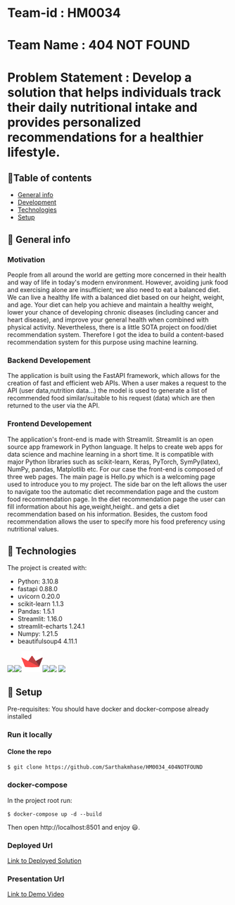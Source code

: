 # Team-id : HM0034 
# Team Name : 404 NOT FOUND
# Problem Statement : Develop a solution that helps individuals track their daily nutritional intake and provides personalized recommendations for a healthier lifestyle.



## :bookmark_tabs:Table of contents
* [General info](#general-info)
* [Development](#development)
* [Technologies](#technologies)
* [Setup](#setup)

## :scroll: General info

### Motivation
People from all around the world are getting more concerned in their health and way of life in today's modern environment. However, avoiding junk food and exercising alone are insufficient; we also need to eat a balanced diet. We can live a healthy life with a balanced diet based on our height, weight, and age. Your diet can help you achieve and maintain a healthy weight, lower your chance of developing chronic diseases (including cancer and heart disease), and improve your general health when combined with physical activity. Nevertheless, there is a little SOTA project on food/diet recommendation system. Therefore I got the idea to build a content-based recommendation system for this purpose using machine learning. 


### Backend Developement
The application is built using the FastAPI framework, which allows for the creation of fast and efficient web APIs. When a user makes a request to the API (user data,nutrition data...) the model is used to generate a list of recommended food similar/suitable to his request (data) which are then returned to the user via the API.

### Frontend Developement

The application's front-end is made with Streamlit. Streamlit is an open source app framework in Python language. It helps to create web apps for data science and machine learning in a short time. It is compatible with major Python libraries such as scikit-learn, Keras, PyTorch, SymPy(latex), NumPy, pandas, Matplotlib etc. For our case the front-end is composed of three web pages. The main page is Hello.py which is a welcoming page used to introduce you to my project. The side bar on the left allows the user to navigate too the automatic diet recommendation page and the custom food recommendation page. In the diet recommendation page the user can fill information about his age,weight,height.. and gets a diet recommendation based on his information. Besides, the custom food recommendation allows the user to specify more his food preferency using nutritional values.


## :rocket: Technologies
The project is created with:
* Python: 3.10.8
* fastapi 0.88.0
* uvicorn 0.20.0
* scikit-learn 1.1.3
* Pandas: 1.5.1
* Streamlit: 1.16.0
* streamlit-echarts 1.24.1
* Numpy: 1.21.5
* beautifulsoup4 4.11.1

![](https://img.icons8.com/color/48/null/python--v1.png)![](https://img.icons8.com/color/48/null/numpy.png)![](Assets/streamlit-icon-48x48.png)![](Assets/fastapi.ico)![](Assets/scikit-learn.ico) ![](https://img.icons8.com/color/48/null/pandas.png)

## :whale: Setup
Pre-requisites: You should have docker and docker-compose already installed

### Run it locally
#### Clone the repo
```
$ git clone https://github.com/Sarthakmhase/HM0034_404NOTFOUND
```
### docker-compose
In the project root run:
```
$ docker-compose up -d --build
```
Then open http://localhost:8501 and enjoy :smiley:.


### Deployed Url
[Link to Deployed Solution](video_url](https://www.loom.com/share/8f2a8edd7630414cad27b9ff4d708947?sid=c5fcdf0d-145c-40f3-ac7d-9e8cdcf2ecef)https://www.loom.com/share/8f2a8edd7630414cad27b9ff4d708947?sid=c5fcdf0d-145c-40f3-ac7d-9e8cdcf2ecef)

### Presentation Url
[Link to Demo Video](https://www.loom.com/share/d29176f3361045b5972dc3e1c6c70147?sid=07141d3f-e541-4460-bec0-1307e3dd65b5)
